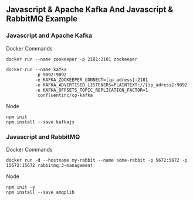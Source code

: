 ## Javascript & Apache Kafka And Javascript & RabbitMQ Example
### Javascript and Apache Kafka
Docker Commands
``` 
docker run --name zookeeper -p 2181:2181 zookeeper
``` 
``` 
docker run --name kafka 
           -p 9092:9092 
           -e KAFKA_ZOOKEEPER_CONNECT=[ip_adress]:2181  
           -e KAFKA_ADVERTISED_LISTENERS=PLAINTEXT://[ip_adress]:9092 
           -e KAFKA_OFFSETS_TOPIC_REPLICATION_FACTOR=1  
            confluentinc/cp-kafka

``` 
Node 
``` 
npm init
npm install --save kafkajs
``` 
### Javascript and RabbitMQ
Docker Commands
``` 
docker run -d --hostname my-rabbit --name some-rabbit -p 5672:5672 -p 15672:15672 rabbitmq:3-management
``` 
Node 
``` 
npm init -y
npm install --save amqplib
``` 
